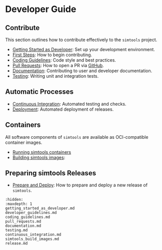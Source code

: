 # Developer Guide

## Contribute

This section outlines how to contribute effectively to the `simtools` project.

- [Getting Started as Developer](getting_started_as_developer.md): Set up your development environment.
- [First Steps](developer_guidelines.md): How to begin contributing.
- [Coding Guidelines](coding_guidelines.md): Code style and best practices.
- [Pull Requests](pull_requests.md): How to open a PR via [GitHub](https://github.com/gammasim/simtools/pulls).
- [Documentation](documentation.md): Contributing to user and developer documentation.
- [Testing](testing.md): Writing unit and integration tests.

## Automatic Processes

- [Continuous Integration](continuous_integration.md): Automated testing and checks.
- [Deployment](releases.md#release-and-deploy): Automated deployment of releases.

## Containers

All software components of `simtools` are available as OCI-compatible container images.

- [Running simtools containers](../user-guide/simtools_containers.md)
- [Building simtools images](simtools_build_images.md):

## Preparing simtools Releases

- [Prepare and Deploy](release.md): How to prepare and deploy a new release of `simtools`.

```{toctree}
:hidden:
:maxdepth: 1
getting_started_as_developer.md
developer_guidelines.md
coding_guidelines.md
pull_requests.md
documentation.md
testing.md
continuous_integration.md
simtools_build_images.md
release.md
```
